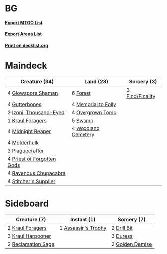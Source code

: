 # BG

#### [Export MTGO List](../collection/BG/BG.txt)
#### [Export Arena List](../collection/BG/BG_arena.txt)
#### [Print on decklist.org](http://decklist.org/?deckmain=3%09Find/Finality%0A6%09Forest%0A4%09Glowspore%20Shaman%0A4%09Gutterbones%0A2%09Izoni,%20Thousand-Eyed%0A1%09Kraul%20Foragers%0A4%09Memorial%20to%20Folly%0A4%09Midnight%20Reaper%0A4%09Molderhulk%0A4%09Overgrown%20Tomb%0A3%09Plaguecrafter%0A4%09Priest%20of%20Forgotten%20Gods%0A4%09Ravenous%20Chupacabra%0A4%09Stitcher's%20Supplier%0A5%09Swamp%0A4%09Woodland%20Cemetery&deckside=1%09Assassin's%20Trophy%0A2%09Drill%20Bit%0A3%09Duress%0A2%09Golden%20Demise%0A2%09Kraul%20Foragers%0A3%09Kraul%20Harpooner%0A2%09Reclamation%20Sage)
# Maindeck

|                                            Creature (34)                                            |                                          Land (23)                                           |                                       Sorcery (3)                                        |
|-----------------------------------------------------------------------------------------------------|----------------------------------------------------------------------------------------------|------------------------------------------------------------------------------------------|
|4 [Glowspore Shaman](http://gatherer.wizards.com/Pages/Card/Details.aspx?multiverseid=452923)        |6 [Forest](http://gatherer.wizards.com/Pages/Card/Details.aspx?multiverseid=129559)           |3 [Find/Finality](http://gatherer.wizards.com/Pages/Card/Details.aspx?multiverseid=452975)|
|4 [Gutterbones](http://gatherer.wizards.com/Pages/Card/Details.aspx?multiverseid=457220)             |4 [Memorial to Folly](http://gatherer.wizards.com/Pages/Card/Details.aspx?multiverseid=443130)|                                                                                          |
|2 [Izoni, Thousand-Eyed](http://gatherer.wizards.com/Pages/Card/Details.aspx?multiverseid=456054)    |4 [Overgrown Tomb](http://gatherer.wizards.com/Pages/Card/Details.aspx?multiverseid=405103)   |                                                                                          |
|1 [Kraul Foragers](http://gatherer.wizards.com/Pages/Card/Details.aspx?multiverseid=452885)          |5 [Swamp](http://gatherer.wizards.com/Pages/Card/Details.aspx?multiverseid=129754)            |                                                                                          |
|4 [Midnight Reaper](http://gatherer.wizards.com/Pages/Card/Details.aspx?multiverseid=452827)         |4 [Woodland Cemetery](http://gatherer.wizards.com/Pages/Card/Details.aspx?multiverseid=443136)|                                                                                          |
|4 [Molderhulk](http://gatherer.wizards.com/Pages/Card/Details.aspx?multiverseid=452940)              |                                                                                              |                                                                                          |
|3 [Plaguecrafter](http://gatherer.wizards.com/Pages/Card/Details.aspx?multiverseid=452832)           |                                                                                              |                                                                                          |
|4 [Priest of Forgotten Gods](http://gatherer.wizards.com/Pages/Card/Details.aspx?multiverseid=457227)|                                                                                              |                                                                                          |
|4 [Ravenous Chupacabra](http://gatherer.wizards.com/Pages/Card/Details.aspx?multiverseid=442093)     |                                                                                              |                                                                                          |
|4 [Stitcher's Supplier](http://gatherer.wizards.com/Pages/Card/Details.aspx?multiverseid=447257)     |                                                                                              |                                                                                          |


# Sideboard

|                                        Creature (7)                                         |                                         Instant (1)                                          |                                       Sorcery (7)                                        |
|---------------------------------------------------------------------------------------------|----------------------------------------------------------------------------------------------|------------------------------------------------------------------------------------------|
|2 [Kraul Foragers](http://gatherer.wizards.com/Pages/Card/Details.aspx?multiverseid=452885)  |1 [Assassin's Trophy](http://gatherer.wizards.com/Pages/Card/Details.aspx?multiverseid=452902)|2 [Drill Bit](http://gatherer.wizards.com/Pages/Card/Details.aspx?multiverseid=457217)    |
|3 [Kraul Harpooner](http://gatherer.wizards.com/Pages/Card/Details.aspx?multiverseid=452886) |                                                                                              |3 [Duress](http://gatherer.wizards.com/Pages/Card/Details.aspx?multiverseid=14557)        |
|2 [Reclamation Sage](http://gatherer.wizards.com/Pages/Card/Details.aspx?multiverseid=389651)|                                                                                              |2 [Golden Demise](http://gatherer.wizards.com/Pages/Card/Details.aspx?multiverseid=439730)|

